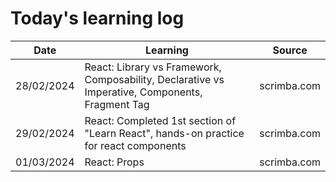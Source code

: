# Today's learning log 

| Date | Learning | Source |
|------|----------|--------|
| 28/02/2024 | React: Library vs Framework, Composability, Declarative vs Imperative, Components, Fragment Tag | scrimba.com |
| 29/02/2024 | React: Completed 1st section of "Learn React", hands-on practice for react components | scrimba.com |
| 01/03/2024 | React: Props |  scrimba.com |
